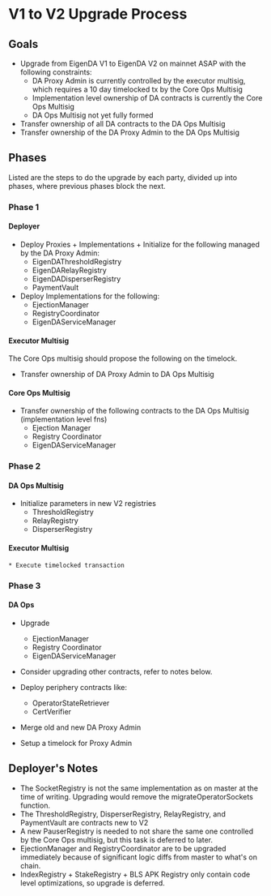# V1 to V2 Upgrade Process

## Goals

* Upgrade from EigenDA V1 to EigenDA V2 on mainnet ASAP with the following constraints:
    * DA Proxy Admin is currently controlled by the executor multisig, which requires a 10 day timelocked tx by the Core Ops Multisig
    * Implementation level ownership of DA contracts is currently the Core Ops Multisig
    * DA Ops Multisig not yet fully formed
* Transfer ownership of all DA contracts to the DA Ops Multisig
* Transfer ownership of the DA Proxy Admin to the DA Ops Multisig

## Phases

Listed are the steps to do the upgrade by each party, divided up into phases, where previous phases block the next.

### Phase 1

#### Deployer 
* Deploy Proxies + Implementations + Initialize for the following managed by the DA Proxy Admin:
    * EigenDAThresholdRegistry
    * EigenDARelayRegistry
    * EigenDADisperserRegistry
    * PaymentVault
* Deploy Implementations for the following:
    * EjectionManager
    * RegistryCoordinator
    * EigenDAServiceManager

#### Executor Multisig
The Core Ops multisig should propose the following on the timelock.

* Transfer ownership of DA Proxy Admin to DA Ops Multisig

#### Core Ops Multisig
* Transfer ownership of the following contracts to the DA Ops Multisig (implementation level fns)
    * Ejection Manager
    * Registry Coordinator
    * EigenDAServiceManager

### Phase 2

#### DA Ops Multisig
* Initialize parameters in new V2 registries
    * ThresholdRegistry
    * RelayRegistry
    * DisperserRegistry

#### Executor Multisig
    * Execute timelocked transaction

### Phase 3

#### DA Ops
* Upgrade 
    * EjectionManager
    * Registry Coordinator
    * EigenDAServiceManager

* Consider upgrading other contracts, refer to notes below.
* Deploy periphery contracts like:
    * OperatorStateRetriever 
    * CertVerifier 
* Merge old and new DA Proxy Admin
* Setup a timelock for Proxy Admin

## Deployer's Notes

* The SocketRegistry is not the same implementation as on master at the time of writing. Upgrading would remove the migrateOperatorSockets function.
* The ThresholdRegistry, DisperserRegistry, RelayRegistry, and PaymentVault are contracts new to V2
* A new PauserRegistry is needed to not share the same one controlled by the Core Ops multisig, but this task is deferred to later.
* EjectionManager and RegistryCoordinator are to be upgraded immediately because of significant logic diffs from master to what's on chain.
* IndexRegistry + StakeRegistry + BLS APK Registry only contain code level optimizations, so upgrade is deferred.
